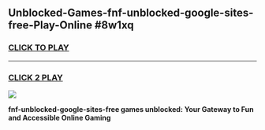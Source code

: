 
## Unblocked-Games-fnf-unblocked-google-sites-free-Play-Online #8w1xq
<h3>
<a href="https://news.freeplayer.one?title=fnf-unblocked-google-sites-free&ref=3">CLICK TO PLAY</a></h3>
<hr>

<h3>
<a href="https://news.freeplayer.one?title=fnf-unblocked-google-sites-free&ref=3">CLICK 2 PLAY</a>
  
</h3>

<a href="https://news.freeplayer.one?title=fnf-unblocked-google-sites-free&ref=3"><img src="https://clearcache.store/games.png"></a>


**fnf-unblocked-google-sites-free games unblocked: Your Gateway to Fun and Accessible Online Gaming**
